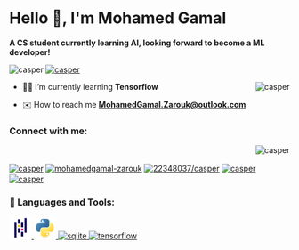 <h1 align="left">Hello 👋, I'm Mohamed Gamal</h1>

**A CS student currently learning AI, looking forward to become a ML developer!**
<div>
<p align="left">
<img src="https://komarev.com/ghpvc/?username=casper&label=Profile%20views&color=6517c4&style=flat-square" alt="casper" width="130" height="28"/>
<a href="https://twitter.com/ICasperU" target="blank"><img src="https://img.shields.io/twitter/follow/ICasperU?logo=twitter&style=for-the-badge" alt="casper" /></a> </p>
<p><img align="right" src="https://github-readme-stats.vercel.app/api/top-langs?username=casper&show_icons=true&theme=dark&locale=en&layout=compact" alt="casper" /></p>
</div>

- 🧑‍🎓 I’m currently learning **Tensorflow**

- ✉️ How to reach me **MohamedGamal.Zarouk@outlook.com**

<div>
<h3 align="left">Connect with me:</h3>
<p>&nbsp;<img align="right" src="https://github-readme-stats.vercel.app/api?username=casper&show_icons=true&theme=dark&locale=en" alt="casper" /></p>
</div>
<p align="left">
<a href="https://twitter.com/casper" target="blank"><img align="center" src="https://raw.githubusercontent.com/rahuldkjain/github-profile-readme-generator/master/src/images/icons/Social/twitter.svg" alt="casper" height="30" width="40" /></a>
<a href="https://linkedin.com/in/mohamedgamal-zarouk" target="blank"><img align="center" src="https://raw.githubusercontent.com/rahuldkjain/github-profile-readme-generator/master/src/images/icons/Social/linked-in-alt.svg" alt="mohamedgamal-zarouk" height="30" width="40" /></a>
<a href="https://stackoverflow.com/users/22348037/casper" target="blank"><img align="center" src="https://raw.githubusercontent.com/rahuldkjain/github-profile-readme-generator/master/src/images/icons/Social/stack-overflow.svg" alt="22348037/casper" height="30" width="40" /></a>
<a href="https://kaggle.com/casper" target="blank"><img align="center" src="https://raw.githubusercontent.com/rahuldkjain/github-profile-readme-generator/master/src/images/icons/Social/kaggle.svg" alt="casper" height="30" width="40" /></a>
<a href="https://www.leetcode.com/casper" target="blank"><img align="center" src="https://raw.githubusercontent.com/rahuldkjain/github-profile-readme-generator/master/src/images/icons/Social/leet-code.svg" alt="casper" height="30" width="40" /></a>
</p>

<h3 align="left">🧰 Languages and Tools:</h3>
<p align="left"> <a href="https://pandas.pydata.org/" target="_blank" rel="noreferrer"> <img src="https://raw.githubusercontent.com/devicons/devicon/2ae2a900d2f041da66e950e4d48052658d850630/icons/pandas/pandas-original.svg" alt="pandas" width="40" height="40"/> </a> <a href="https://www.python.org" target="_blank" rel="noreferrer"> <img src="https://raw.githubusercontent.com/devicons/devicon/master/icons/python/python-original.svg" alt="python" width="40" height="40"/> </a> <a href="https://www.sqlite.org/" target="_blank" rel="noreferrer"> <img src="https://www.vectorlogo.zone/logos/sqlite/sqlite-icon.svg" alt="sqlite" width="40" height="40"/> </a> <a href="https://www.tensorflow.org" target="_blank" rel="noreferrer"> <img src="https://www.vectorlogo.zone/logos/tensorflow/tensorflow-icon.svg" alt="tensorflow" width="40" height="40"/> </a> </p>



